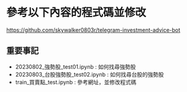 # 參考以下內容的程式碼並修改
https://github.com/skywalker0803r/telegram-investment-advice-bot

## 重要事記

* 20230802_強勢股_test01.ipynb : 如何找尋強勢股
* 20230803_台股強勢股_test02.ipynb : 如何找尋台股的強勢股
* train_買賣點_test.ipynb : 參考網址，並修改程式碼
